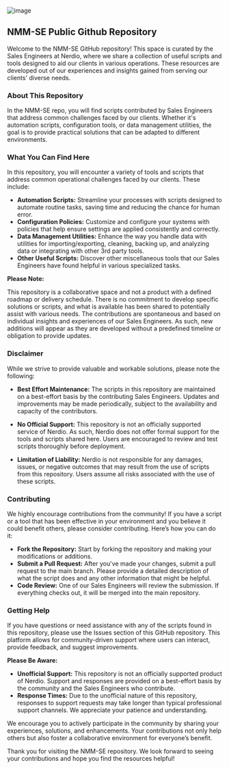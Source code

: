![image](https://github.com/Get-Nerdio/NMM-SE/assets/52416805/5c8dd05e-84a7-49f9-8218-64412fdaffaf)


## NMM-SE Public Github Repository
Welcome to the NMM-SE GitHub repository! This space is curated by the Sales Engineers at Nerdio, where we share a collection of useful scripts and tools designed to aid our clients in various operations. These resources are developed out of our experiences and insights gained from serving our clients' diverse needs.

### About This Repository

In the NMM-SE repo, you will find scripts contributed by Sales Engineers that address common challenges faced by our clients. Whether it's automation scripts, configuration tools, or data management utilities, the goal is to provide practical solutions that can be adapted to different environments.

### What You Can Find Here

In this repository, you will encounter a variety of tools and scripts that address common operational challenges faced by our clients. These include:

- **Automation Scripts:** Streamline your processes with scripts designed to automate routine tasks, saving time and reducing the chance for human error.
- **Configuration Policies:** Customize and configure your systems with policies that help ensure settings are applied consistently and correctly.
- **Data Management Utilities:** Enhance the way you handle data with utilities for importing/exporting, cleaning, backing up, and analyzing data or integrating with other 3rd party tools.
- **Other Useful Scripts:** Discover other miscellaneous tools that our Sales Engineers have found helpful in various specialized tasks.

**Please Note:**

This repository is a collaborative space and not a product with a defined roadmap or delivery schedule. There is no commitment to develop specific solutions or scripts, and what is available has been shared to potentially assist with various needs. The contributions are spontaneous and based on individual insights and experiences of our Sales Engineers. As such, new additions will appear as they are developed without a predefined timeline or obligation to provide updates.

### Disclaimer
While we strive to provide valuable and workable solutions, please note the following:

- **Best Effort Maintenance:** The scripts in this repository are maintained on a best-effort basis by the contributing Sales Engineers. Updates and improvements may be made periodically, subject to the availability and capacity of the contributors.

- **No Official Support:** This repository is not an officially supported service of Nerdio. As such, Nerdio does not offer formal support for the tools and scripts shared here. Users are encouraged to review and test scripts thoroughly before deployment.

- **Limitation of Liability:** Nerdio is not responsible for any damages, issues, or negative outcomes that may result from the use of scripts from this repository. Users assume all risks associated with the use of these scripts.

### Contributing
We highly encourage contributions from the community! If you have a script or a tool that has been effective in your environment and you believe it could benefit others, please consider contributing. Here’s how you can do it:

- **Fork the Repository:** Start by forking the repository and making your modifications or additions.
- **Submit a Pull Request:** After you've made your changes, submit a pull request to the main branch. Please provide a detailed description of what the script does and any other information that might be helpful.
- **Code Review:** One of our Sales Engineers will review the submission. If everything checks out, it will be merged into the main repository.

### Getting Help

If you have questions or need assistance with any of the scripts found in this repository, please use the Issues section of this GitHub repository. This platform allows for community-driven support where users can interact, provide feedback, and suggest improvements.

**Please Be Aware:**

- **Unofficial Support:** This repository is not an officially supported product of Nerdio. Support and responses are provided on a best-effort basis by the community and the Sales Engineers who contribute.
- **Response Times:** Due to the unofficial nature of this repository, responses to support requests may take longer than typical professional support channels. We appreciate your patience and understanding.

We encourage you to actively participate in the community by sharing your experiences, solutions, and enhancements. Your contributions not only help others but also foster a collaborative environment for everyone’s benefit.

Thank you for visiting the NMM-SE repository. We look forward to seeing your contributions and hope you find the resources helpful!
